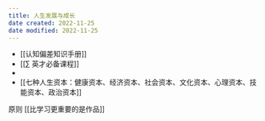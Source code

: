 ```yaml
---
title: 人生发展与成长
date created: 2022-11-25
date modified: 2022-11-25
---
```



- [[认知偏差知识手册]]  
- [[∑ 英才必备课程]]  
- 
- [[七种人生资本：健康资本、经济资本、社会资本、文化资本、心理资本、技能资本、政治资本]]  

原则
[[比学习更重要的是作品]]